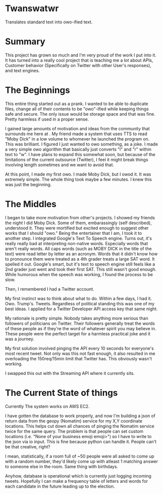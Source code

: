 # Twanswatwr
Translates standard text into owo-ified text.

# Summary

This project has grown so much and I'm very proud of the work I put into it. It has turned into a really cool project that is teaching me a *lot* about APIs, Customer behavior (Specifically on Twitter with other User's responses), and text engines.

# The Beginnings

This entire thing started out as a prank. I wanted to be able to duplicate files, change all of their contents to be "owo"-ified while keeping things safe and secure. The only issue would be storage space and that was fine. Pretty harmless if used in a proper sense.

I gained large amounts of motivation and ideas from the community that surrounds me here at <Local Univeristy>. My friend made a system that uses TTS to read "Moby Dick" in a low volume to whomever he launched the program on. This was brilliant. I figured I just wanted to owo something, as a joke. I made a very simple owo algorithm that basically just converts "l" and "r" within text to "w". I have plans to expand this somewhat soon, but because of the limitations of the current outsource (Twitter), I feel it might break things involving length sometimes and we want to avoid that.

At this point, I made my first owo. I made Moby Dick, but I owod it. It was extremely simple. The whole thing took maybe a few minutes. I knew this was just the beginning.

# The Middles

I began to take more motivation from other's projects. I showed my friends the night I did Moby Dick. Some of them, embarassingly (self described), understood it. They were mortified but excited enough to suggest other works that I should "owo." Being the entertainer that I am, I took it to another step. I integrated Google's Text To Speech engine. Turns out, it's really really bad at interpreting non-native words. Especially words that aren't really words. All caps words (such as MOBY DICK in the title of the text) were read letter by letter as an acronym. Words that it didn't know how to pronounce them were treated as a 4th grader treats a large SAT word. It spelled it out. Google's smart, but it's text to speech engine still feels like a 2nd grader just went and took their first SAT. This still wasn't good enough. While humorous when the speech was working, I found the process to be slow.

Then, I remembered I had a Twitter account.

My first instinct was to think about what to do. Within a few days, I had it. Owo. Trump's. Tweets. Regardless of political standing this was one of my best ideas. I applied for a Twitter Developer API access key that same night.

My rationale is pretty simple. Nobody takes anything more serious than followers of politicians on Twitter. Their followers generally treat the words of these people as if they're the word of whatever spirit you may believe in. These people were the perfect target for a harmless practical joke and it was a journey.

My first solution involved pinging the API every 10 seconds for everyone's most recent tweet. Not only was this not fast enough, it also resulted in me overloading the 150req/15min limit that Twitter has. This obviously wasn't working.

I swapped this out with the Streaming API where it currently sits.

# The Current State of things

Currently The system works on AWS EC2.

I have gotten the database to work properly, and now I'm building a json of return data from the geopy (Nomatim) service for my X,Y coordinate locations. This helps cut down all chances of pinging the Nomatim service twice for the same query. The problem is that people can set custom locations (i.e. "None of your business emoji emoji>") so I have to write to the json via io input. This is fine because python can handle it. People can't be that creative, right?

I mean, statistically, if a room full of ~50 people were all asked to come up with a random number, they'd likely come up with atleast 1 matching answer to someone else in the room. Same thing with birthdays.

Anyhow, database is operational which is currently just logging incoming tweets. Hopefully I can make a frequency table of letters and words for each candidate in the future leading up to the election. 
